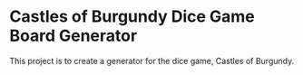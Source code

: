# Castles of Burgundy Dice Game Board Generator

This project is to create a generator for the dice game, Castles of Burgundy.
